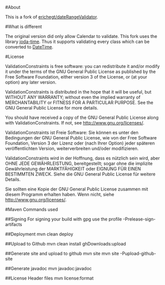 #About

This is a fork of [erichegt/dateRangeValidator](https://github.com/erichegt/dateRangeValidator).

#What is different

The original version did only allow Calendar to validate. This fork uses the library [joda-time](http://joda-time.sourceforge.net/).
Thus it supports validating every class which can be converted to [DateTime](http://joda-time.sourceforge.net/api-release/index.html).

#License

ValidationConstraints is free software: you can redistribute it and/or modify
it under the terms of the GNU General Public License as published by
the Free Software Foundation, either version 3 of the License, or
(at your option) any later version.

ValidationConstraints is distributed in the hope that it will be useful,
but WITHOUT ANY WARRANTY; without even the implied warranty of
MERCHANTABILITY or FITNESS FOR A PARTICULAR PURPOSE.  See the
GNU General Public License for more details.

You should have received a copy of the GNU General Public License
along with ValidationConstraints.  If not, see <http://www.gnu.org/licenses/>.



ValidationConstraints ist Freie Software: Sie können es unter den Bedingungen
der GNU General Public License, wie von der Free Software Foundation,
Version 3 der Lizenz oder (nach Ihrer Option) jeder späteren
veröffentlichten Version, weiterverbreiten und/oder modifizieren.

ValidationConstraints wird in der Hoffnung, dass es nützlich sein wird, aber
OHNE JEDE GEWÄHRLEISTUNG, bereitgestellt; sogar ohne die implizite
Gewährleistung der MARKTFÄHIGKEIT oder EIGNUNG FÜR EINEN BESTIMMTEN ZWECK.
Siehe die GNU General Public License für weitere Details.

Sie sollten eine Kopie der GNU General Public License zusammen mit diesem
Programm erhalten haben. Wenn nicht, siehe <http://www.gnu.org/licenses/>.

#Maven Commands used

##Signing
For signing your build with gpg use the profile -Prelease-sign-artifacts

##Deployment
mvn clean deploy

##Upload to Github
mvn clean install ghDownloads:upload

##Generate site and upload to github
mvn site
mvn site -Pupload-github-site

##Generate javadoc
mvn javadoc:javadoc

##License Header files
mvn license:format
